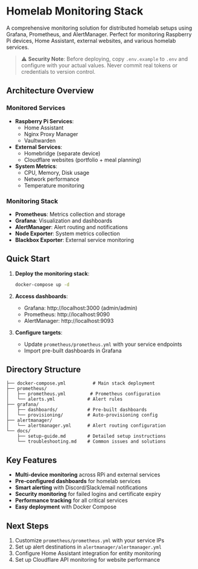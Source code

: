 # Homelab Monitoring Stack

A comprehensive monitoring solution for distributed homelab setups using Grafana, Prometheus, and AlertManager. Perfect for monitoring Raspberry Pi devices, Home Assistant, external websites, and various homelab services.

> ⚠️ **Security Note**: Before deploying, copy `.env.example` to `.env` and configure with your actual values. Never commit real tokens or credentials to version control.

## Architecture Overview

### Monitored Services
- **Raspberry Pi Services**:
  - Home Assistant
  - Nginx Proxy Manager
  - Vaultwarden
- **External Services**:
  - Homebridge (separate device)
  - Cloudflare websites (portfolio + meal planning)
- **System Metrics**:
  - CPU, Memory, Disk usage
  - Network performance
  - Temperature monitoring

### Monitoring Stack
- **Prometheus**: Metrics collection and storage
- **Grafana**: Visualization and dashboards
- **AlertManager**: Alert routing and notifications
- **Node Exporter**: System metrics collection
- **Blackbox Exporter**: External service monitoring

## Quick Start

1. **Deploy the monitoring stack**:
   ```bash
   docker-compose up -d
   ```

2. **Access dashboards**:
   - Grafana: http://localhost:3000 (admin/admin)
   - Prometheus: http://localhost:9090
   - AlertManager: http://localhost:9093

3. **Configure targets**:
   - Update `prometheus/prometheus.yml` with your service endpoints
   - Import pre-built dashboards in Grafana

## Directory Structure

```
├── docker-compose.yml          # Main stack deployment
├── prometheus/
│   ├── prometheus.yml         # Prometheus configuration
│   └── alerts.yml            # Alert rules
├── grafana/
│   ├── dashboards/           # Pre-built dashboards
│   └── provisioning/         # Auto-provisioning config
├── alertmanager/
│   └── alertmanager.yml      # Alert routing configuration
└── docs/
    ├── setup-guide.md        # Detailed setup instructions
    └── troubleshooting.md    # Common issues and solutions
```

## Key Features

- **Multi-device monitoring** across RPi and external services
- **Pre-configured dashboards** for homelab services
- **Smart alerting** with Discord/Slack/email notifications
- **Security monitoring** for failed logins and certificate expiry
- **Performance tracking** for all critical services
- **Easy deployment** with Docker Compose

## Next Steps

1. Customize `prometheus/prometheus.yml` with your service IPs
2. Set up alert destinations in `alertmanager/alertmanager.yml`
3. Configure Home Assistant integration for entity monitoring
4. Set up Cloudflare API monitoring for website performance
